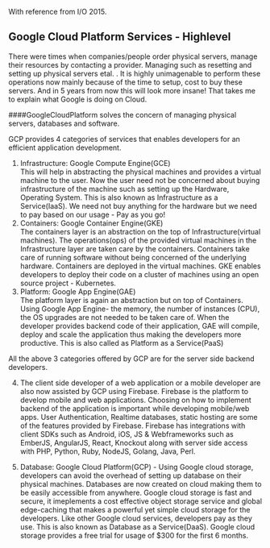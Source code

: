 With reference from I/O 2015.

## Google Cloud Platform Services - Highlevel

There were times when companies/people order physical servers, manage their resources by contacting a provider.
Managing such as resetting and setting up physical servers etal. .
It is highly unimagenable to perform these operations now mainly because of the time to setup, cost to buy these servers.
And in 5 years from now this will look more insane! That takes me to explain what Google is doing on Cloud.


####GoogleCloudPlatform solves the concern of managing physical servers, databases and software.

GCP provides 4 categories of services that enables developers for an efficient application development.  
1. Infrastructure: Google Compute Engine(GCE)   
This will help in abstracting the physical machines and provides a virtual machine to the user. Now the user need not be concerned about buying infrastructure of the machine such as setting up the Hardware, Operating System. This is also known as Infrastructure as a Service(IaaS). We need not buy anything for the hardware but we need to pay based on our usage - Pay as you go!  
2. Containers: Google Container Engine(GKE)  
The containers layer is an abstraction on the top of Infrastructure(virtual machines). The operations(ops) of the provided virtual machines in the Infrastructure layer are taken care by the containers. Containers take care of running software without being concerned of the underlying hardware. Containers are deployed in the virtual machines. GKE enables developers to deploy their code on a cluster of machines using an open source project - Kubernetes.  
3. Platform: Google App Engine(GAE)  
The platform layer is again an abstraction but on top of Containers. Using Google App Engine- the memory, the number of instances (CPU), the OS upgrades are not needed to be taken care of. When the developer provides backend code of their application, GAE will compile, deploy and scale the application thus making the developers more productive. This is also called as Platform as a Service(PaaS)  

All the above 3 categories offered by GCP are for the server side backend developers.

4. The client side developer of a web application or a mobile developer are also now assisted by GCP using Firebase. Firebase is the platform to develop mobile and web applications. Choosing on how to implement backend of the application is important while developing mobile/web apps. User Authentication, Realtime databases, static hosting are some of the features provided by Firebase. Firebase has integrations with client SDKs such as Android, iOS, JS & Webframeworks such as EmberJS, AngularJS, React, Knockout along with server side access with PHP, Python, Ruby, NodeJS, Golang, Java, Perl.

5. Database: Google Cloud Platform(GCP) -
Using Google cloud storage, developers can avoid the overhead of setting up database on their physical machines. Databases are now created on cloud making them to be easily accessible from anywhere. Google cloud storage is fast and secure, it imeplements a cost effective object storage service and global edge-caching that makes a powerful yet simple cloud storage for the developers. Like other Google cloud services, developers pay as they use. This is also known as Database as a Service(DaaS). Google cloud storage provides a free trial for usage of $300 for the first 6 months.
